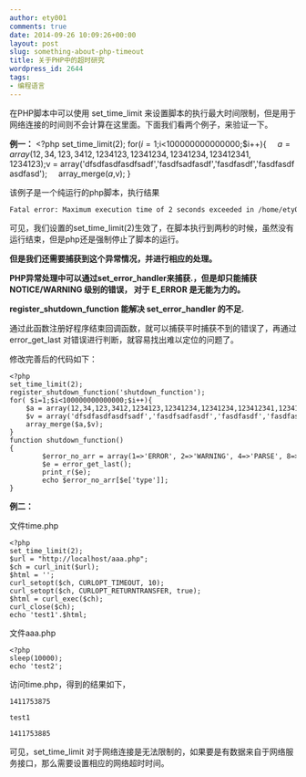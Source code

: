 ```yaml
---
author: ety001
comments: true
date: 2014-09-26 10:09:26+00:00
layout: post
slug: something-about-php-timeout
title: 关于PHP中的超时研究
wordpress_id: 2644
tags:
- 编程语言
---
```


在PHP脚本中可以使用 set_time_limit 来设置脚本的执行最大时间限制，但是用于网络连接的时间则不会计算在这里面。下面我们看两个例子，来验证一下。

**例一：**
    <?php
    set_time_limit(2);
    for($i=1;$i<100000000000000;$i++){
        $a = array(12,34,123,3412,1234123,12341234,12341234,123412341,1234123);
        $v = array('dfsdfasdfasdfsadf','fasdfsadfasdf','fasdfasdf','fasdfasdfasdfasd');
        array_merge($a,$v);
    }

该例子是一个纯运行的php脚本，执行结果


    Fatal error: Maximum execution time of 2 seconds exceeded in /home/ety001/wwwroot/localhost/time.php on line 6


可见，我们设置的set_time_limit(2)生效了，在脚本执行到两秒的时候，虽然没有运行结束，但是php还是强制停止了脚本的运行。

**但是我们还需要捕获到这个异常情况，并进行相应的处理。**

**PHP异常处理中可以通过set_error_handler来捕获.，但是却只能捕获 NOTICE/WARNING 级别的错误， 对于 E_ERROR 是无能为力的。**

**register_shutdown_function 能解决 set_error_handler 的不足.**

<!-- more -->通过此函数注册好程序结束回调函数，就可以捕获平时捕获不到的错误了，再通过 error_get_last 对错误进行判断，就容易找出难以定位的问题了。

修改完善后的代码如下：


    <?php
    set_time_limit(2);
    register_shutdown_function('shutdown_function');
    for( $i=1;$i<100000000000000;$i++){
        $a = array(12,34,123,3412,1234123,12341234,12341234,123412341,1234123);
        $v = array('dfsdfasdfasdfsadf','fasdfsadfasdf','fasdfasdf','fasdfasdfasdfasd');
        array_merge($a,$v);
    }
    function shutdown_function()  
    {  
            $error_no_arr = array(1=>'ERROR', 2=>'WARNING', 4=>'PARSE', 8=>'NOTICE', 16=>'CORE_ERROR', 32=>'CORE_WARNING', 64=>'COMPILE_ERROR', 128=>'COMPILE_WARNING', 256=>'USER_ERROR', 512=>'USER_WARNING', 1024=>'USER_NOTICE', 2047=>'ALL', 2048=>'STRICT');
            $e = error_get_last();    
            print_r($e);
            echo $error_no_arr[$e['type']];
    }


**例二：**

文件time.php


    <?php
    set_time_limit(2);
    $url = "http://localhost/aaa.php";  
    $ch = curl_init($url); 
    $html = '';  
    curl_setopt($ch, CURLOPT_TIMEOUT, 10);  
    curl_setopt($ch, CURLOPT_RETURNTRANSFER, true);  
    $html = curl_exec($ch);  
    curl_close($ch);  
    echo 'test1'.$html;


文件aaa.php


    <?php
    sleep(10000);
    echo 'test2';


访问time.php，得到的结果如下，


    1411753875

    test1

    1411753885


可见，set_time_limit 对于网络连接是无法限制的，如果要是有数据来自于网络服务接口，那么需要设置相应的网络超时时间。

